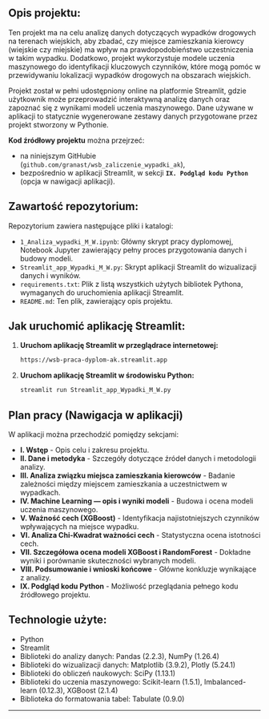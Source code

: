 ## Opis projektu:
Ten projekt ma na celu analizę danych dotyczących wypadków drogowych na terenach wiejskich, aby zbadać, czy miejsce zamieszkania kierowcy (wiejskie czy miejskie) ma wpływ na prawdopodobieństwo uczestniczenia w takim wypadku. Dodatkowo, projekt wykorzystuje modele uczenia maszynowego do identyfikacji kluczowych czynników, które mogą pomóc w przewidywaniu lokalizacji wypadków drogowych na obszarach wiejskich.

Projekt został w pełni udostępniony online na platformie Streamlit, gdzie użytkownik może przeprowadzić interaktywną analizę danych oraz zapoznać się z wynikami modeli uczenia maszynowego. Dane używane w aplikacji to statycznie wygenerowane zestawy danych przygotowane przez projekt stworzony w Pythonie.

**Kod źródłowy projektu** można przejrzeć:
- na niniejszym GitHubie (`github.com/granast/wsb_zaliczenie_wypadki_ak`),
- bezpośrednio w aplikacji Streamlit, w sekcji **`IX. Podgląd kodu Python`** (opcja w nawigacji aplikacji).

## Zawartość repozytorium:
Repozytorium zawiera następujące pliki i katalogi:

-   `1_Analiza_wypadki_M_W.ipynb`: Główny skrypt pracy dyplomowej, Notebook Jupyter zawierający pełny proces przygotowania danych i budowy modeli.
-   `Streamlit_app_Wypadki_M_W.py`: Skrypt aplikacji Streamlit do wizualizacji danych i wyników.
-   `requirements.txt`: Plik z listą wszystkich użytych bibliotek Pythona, wymaganych do uruchomienia aplikacji Streamlit.
-   `README.md`: Ten plik, zawierający opis projektu.

## Jak uruchomić aplikację Streamlit:
1.  **Uruchom aplikację Streamlit w przeglądrace internetowej:**
    ```bash
    https://wsb-praca-dyplom-ak.streamlit.app
    ```
    
2.  **Uruchom aplikację Streamlit w środowisku Python:**
    ```bash
    streamlit run Streamlit_app_Wypadki_M_W.py
    ```
## Plan pracy (Nawigacja w aplikacji)
W aplikacji można przechodzić pomiędzy sekcjami:
- **I. Wstęp** - Opis celu i zakresu projektu.
- **II. Dane i metodyka** - Szczegóły dotyczące źródeł danych i metodologii analizy.
- **III. Analiza związku miejsca zamieszkania kierowców** - Badanie zależności między miejscem zamieszkania a uczestnictwem w wypadkach.
- **IV. Machine Learning — opis i wyniki modeli** - Budowa i ocena modeli uczenia maszynowego.
- **V. Ważność cech (XGBoost)** - Identyfikacja najistotniejszych czynników wpływających na miejsce wypadku.
- **VI. Analiza Chi-Kwadrat ważności cech** - Statystyczna ocena istotności cech.
- **VII. Szczegółowa ocena modeli XGBoost i RandomForest** - Dokładne wyniki i porównanie skuteczności wybranych modeli.
- **VIII. Podsumowanie i wnioski końcowe** - Główne konkluzje wynikające z analizy.
- **IX. Podgląd kodu Python** - Możliwość przeglądania pełnego kodu źródłowego projektu.

## Technologie użyte:
-   Python
-   Streamlit
-   Biblioteki do analizy danych: Pandas (2.2.3), NumPy (1.26.4)
-   Biblioteki do wizualizacji danych: Matplotlib (3.9.2), Plotly (5.24.1)
-   Biblioteki do obliczeń naukowych: SciPy (1.13.1)
-   Biblioteki do uczenia maszynowego: Scikit-learn (1.5.1), Imbalanced-learn (0.12.3), XGBoost (2.1.4)
-   Biblioteka do formatowania tabel: Tabulate (0.9.0)

---
